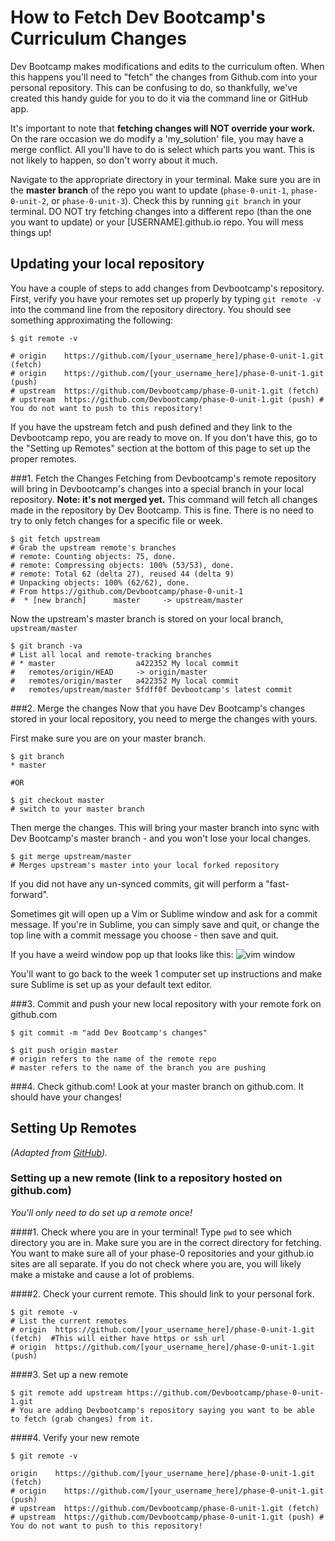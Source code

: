 # How to Fetch Dev Bootcamp's Curriculum Changes 

Dev Bootcamp makes modifications and edits to the curriculum often. When this happens you'll need to "fetch" the changes from Github.com into your personal repository. This can be confusing to do, so thankfully, we've created this handy guide for you to do it via the command line or GitHub app.

It's important to note that **fetching changes will NOT override your work.** On the rare occasion we do modify a 'my_solution' file, you may have a merge conflict. All you'll have to do is select which parts you want. This is not likely to happen, so don't worry about it much. 

Navigate to the appropriate directory in your terminal. Make sure you are in the **master branch** of the repo you want to update (`phase-0-unit-1`, `phase-0-unit-2`, or `phase-0-unit-3`). Check this by running `git branch` in your terminal. DO NOT try fetching changes into a different repo (than the one you want to update) or your [USERNAME].github.io repo. You will mess things up!

## Updating your local repository
You have a couple of steps to add changes from Devbootcamp's repository. First, verify you have your remotes set up properly by typing `git remote -v` into the command line from the repository directory. You should see something approximating the following:

```shell
$ git remote -v

# origin    https://github.com/[your_username_here]/phase-0-unit-1.git (fetch)
# origin    https://github.com/[your_username_here]/phase-0-unit-1.git (push)
# upstream  https://github.com/Devbootcamp/phase-0-unit-1.git (fetch)
# upstream  https://github.com/Devbootcamp/phase-0-unit-1.git (push) # You do not want to push to this repository!
```

If you have the upstream fetch and push defined and they link to the Devbootcamp repo, you are ready to move on. If you don't have this, go to the "Setting up Remotes" section at the bottom of this page to set up the proper remotes. 

###1. Fetch the Changes
Fetching from Devbootcamp's remote repository will bring in Devbootcamp's changes into a special branch in your local repository. **Note: it's not merged yet.** This command will fetch all changes made in the repository by Dev Bootcamp. This is fine. There is no need to try to only fetch changes for a specific file or week. 

```shell
$ git fetch upstream
# Grab the upstream remote's branches
# remote: Counting objects: 75, done.
# remote: Compressing objects: 100% (53/53), done.
# remote: Total 62 (delta 27), reused 44 (delta 9)
# Unpacking objects: 100% (62/62), done.
# From https://github.com/Devbootcamp/phase-0-unit-1
#  * [new branch]      master     -> upstream/master

```

Now the upstream's master branch is stored on your local branch, `upstream/master`

```shell
$ git branch -va
# List all local and remote-tracking branches
# * master                  a422352 My local commit
#   remotes/origin/HEAD     -> origin/master
#   remotes/origin/master   a422352 My local commit
#   remotes/upstream/master 5fdff0f Devbootcamp's latest commit

```

###2. Merge the changes
Now that you have Dev Bootcamp's changes stored in your local repository, you need to merge the changes with yours. 

First make sure you are on your master branch. 

```shell
$ git branch
* master

#OR

$ git checkout master
# switch to your master branch
```

Then merge the changes. This will bring your master branch into sync with Dev Bootcamp's master branch - and you won't lose your local changes. 

```shell
$ git merge upstream/master
# Merges upstream's master into your local forked repository
```

If you did not have any un-synced commits, git will perform a "fast-forward". 

Sometimes git will open up a Vim or Sublime window and ask for a commit message. If you're in Sublime, you can simply save and quit, or change the top line with a commit message you choose - then save and quit. 

If you have a weird window pop up that looks like this: ![vim window](imgs/vim-window.png)

You'll want to go back to the week 1 computer set up instructions and make sure Sublime is set up as your default text editor.

###3. Commit and push your new local repository with your remote fork on github.com

```shell
$ git commit -m "add Dev Bootcamp's changes"

$ git push origin master
# origin refers to the name of the remote repo
# master refers to the name of the branch you are pushing

```

###4. Check github.com!
Look at your master branch on github.com. It should have your changes!

## Setting Up Remotes
*(Adapted from [GitHub](https://help.github.com/articles/syncing-a-fork)).*

### Setting up a new remote (link to a repository hosted on github.com)
*You'll only need to do set up a remote once!*

####1. Check where you are in your terminal!
Type `pwd` to see which directory you are in. Make sure you are in the correct directory for fetching. You want to make sure all of your phase-0 repositories and your github.io sites are all separate. If you do not check where you are, you will likely make a mistake and cause a lot of problems. 

####2. Check your current remote. This should link to your personal fork. 

```shell
$ git remote -v
# List the current remotes
# origin  https://github.com/[your_username_here]/phase-0-unit-1.git (fetch)  #This will either have https or ssh url
# origin  https://github.com/[your_username_here]/phase-0-unit-1.git (push)

```

####3. Set up a new remote

```shell
$ git remote add upstream https://github.com/Devbootcamp/phase-0-unit-1.git 
# You are adding Devbootcamp's repository saying you want to be able to fetch (grab changes) from it.

```

####4. Verify your new remote

```shell
$ git remote -v

origin    https://github.com/[your_username_here]/phase-0-unit-1.git (fetch)
# origin    https://github.com/[your_username_here]/phase-0-unit-1.git (push)
# upstream  https://github.com/Devbootcamp/phase-0-unit-1.git (fetch)
# upstream  https://github.com/Devbootcamp/phase-0-unit-1.git (push) # You do not want to push to this repository!
```
